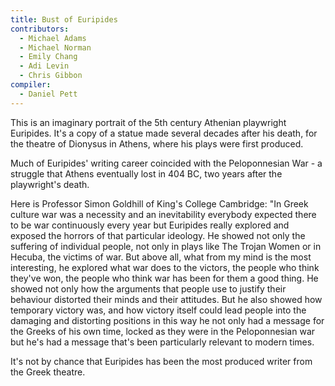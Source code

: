 ```yaml
---
title: Bust of Euripides
contributors:
  - Michael Adams
  - Michael Norman
  - Emily Chang
  - Adi Levin
  - Chris Gibbon
compiler:
  - Daniel Pett
---
```


This is an imaginary portrait of the 5th century Athenian playwright Euripides. It's a copy of a statue made several decades after his death, for the theatre of Dionysus in Athens, where his plays were first produced.

Much of Euripides' writing career coincided with the Peloponnesian War - a struggle that Athens eventually lost in 404 BC, two years after the playwright's death.

Here is Professor Simon Goldhill of King's College Cambridge: "In Greek culture war was a necessity and an inevitability everybody expected there to be war continuously every year but Euripides really explored  and exposed the horrors of that particular ideology. He showed not only the suffering of individual people, not only in plays like The Trojan Women or in Hecuba, the victims of war. But above all, what from my mind is the most interesting, he explored what war does to the victors, the people who think they've won, the people who think war has been for them a good thing. He showed not only how the arguments that people use to justify their behaviour distorted their minds and their attitudes. But he also showed how temporary victory was, and how victory itself could lead people into the damaging and distorting positions in this way he not only had a message for the Greeks of his own time, locked as they were in the Peloponnesian war but he's had a message that's been particularly relevant to modern times.

It's not by chance that Euripides has been the most produced writer from the Greek theatre.
